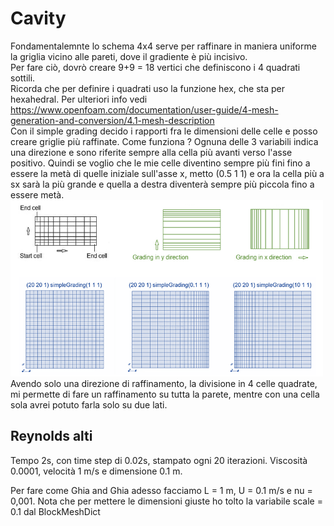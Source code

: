 # Cavity
Fondamentalemnte lo schema 4x4 serve per raffinare in maniera uniforme la griglia vicino alle pareti, dove il gradiente è più incisivo.  
Per fare ciò, dovrò creare 9+9 = 18 vertici che definiscono i 4 quadrati sottili.  
Ricorda che per definire i quadrati uso la funzione hex, che sta per hexahedral. Per ulteriori info vedi https://www.openfoam.com/documentation/user-guide/4-mesh-generation-and-conversion/4.1-mesh-description  
Con il simple grading decido i rapporti fra le dimensioni delle celle e posso creare griglie più raffinate. Come funziona ? Ognuna delle 3 variabili indica una direzione e sono riferite sempre alla cella più avanti verso l'asse positivo. Quindi se voglio che le mie celle diventino sempre più fini fino a essere la metà di quelle iniziale sull'asse x, metto (0.5 1 1) e ora la cella più a sx sarà la più grande e quella a destra diventerà sempre più piccola fino a essere metà.  
<img src="images/simpleGrading.png" alt="drawing" width="500"/>  
Avendo solo una direzione di raffinamento, la divisione in 4 celle quadrate, mi permette di fare un raffinamento su tutta la parete, mentre con una cella sola avrei potuto farla solo su due lati.

## Reynolds alti
Tempo 2s, con time step di 0.02s, stampato ogni 20 iterazioni. Viscosità 0.0001, velocità 1 m/s e dimensione 0.1 m.  
  
Per fare come Ghia and Ghia adesso facciamo L = 1 m, U = 0.1 m/s e nu = 0,001. Nota che per mettere le dimensioni giuste ho tolto la variabile scale = 0.1 dal BlockMeshDict
